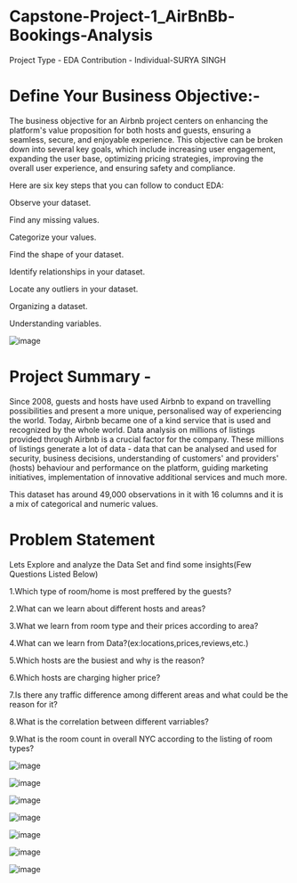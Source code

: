 # Capstone-Project-1_AirBnBb-Bookings-Analysis
Project Type - EDA
Contribution - Individual-SURYA SINGH

# Define Your Business Objective:-

The business objective for an Airbnb project centers on enhancing the platform's value proposition for both hosts and guests, ensuring a seamless, secure, and enjoyable experience. This objective can be broken down into several key goals, which include increasing user engagement, expanding the user base, optimizing pricing strategies, improving the overall user experience, and ensuring safety and compliance.

Here are six key steps that you can follow to conduct EDA:

Observe your dataset.

Find any missing values.

Categorize your values.

Find the shape of your dataset.

Identify relationships in your dataset.

Locate any outliers in your dataset.

Organizing a dataset.

Understanding variables.

![image](https://github.com/surya333356/Capstone-Project-1_AirBnBb-Bookings-Analysis/assets/171321317/feb84554-a073-4fa9-9cf7-100f0a7d137a)

# Project Summary -

Since 2008, guests and hosts have used Airbnb to expand on travelling possibilities and present a more unique, personalised way of experiencing the world. Today, Airbnb became one of a kind service that is used and recognized by the whole world. Data analysis on millions of listings provided through Airbnb is a crucial factor for the company. These millions of listings generate a lot of data - data that can be analysed and used for security, business decisions, understanding of customers' and providers' (hosts) behaviour and performance on the platform, guiding marketing initiatives, implementation of innovative additional services and much more.

This dataset has around 49,000 observations in it with 16 columns and it is a mix of categorical and numeric values.

# Problem Statement

Lets Explore and analyze the Data Set and find some insights(Few Questions Listed Below)

1.Which type of room/home is most preffered by the guests?

2.What can we learn about different hosts and areas?

3.What we learn from room type and their prices according to area?

4.What can we learn from Data?(ex:locations,prices,reviews,etc.)

5.Which hosts are the busiest and why is the reason?

6.Which hosts are charging higher price?

7.Is there any traffic difference among different areas and what could be the reason for it?

8.What is the correlation between different varriables?

9.What is the room count in overall NYC according to the listing of room types?

![image](https://github.com/surya333356/Capstone-Project-1_AirBnBb-Bookings-Analysis/assets/171321317/d08f6718-0256-437e-9ca8-d449610dd35f)

![image](https://github.com/surya333356/Capstone-Project-1_AirBnBb-Bookings-Analysis/assets/171321317/147bb79f-b48e-444b-bd9a-173292dda0a3)

![image](https://github.com/surya333356/Capstone-Project-1_AirBnBb-Bookings-Analysis/assets/171321317/719382c2-a190-4004-8bf0-a4bb69ba352c)

![image](https://github.com/surya333356/Capstone-Project-1_AirBnBb-Bookings-Analysis/assets/171321317/a35a64b7-4b9d-4307-b33f-5995bac90011)

![image](https://github.com/surya333356/Capstone-Project-1_AirBnBb-Bookings-Analysis/assets/171321317/6d11da3c-85c3-43a6-ad9d-4342e3c8bcae)


![image](https://github.com/surya333356/Capstone-Project-1_AirBnBb-Bookings-Analysis/assets/171321317/6f07a67c-8962-406a-8834-8799668cc658)


![image](https://github.com/surya333356/Capstone-Project-1_AirBnBb-Bookings-Analysis/assets/171321317/8457f4b6-3789-4db0-8272-053bda8a1993)


